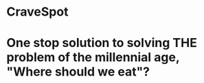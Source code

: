 # CraveSpot
# One stop solution to solving THE problem of the millennial age, "Where should we eat"?

